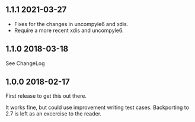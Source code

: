 1.1.1 2021-03-27
----------------

* Fixes for the changes in uncompyle6 and xdis.
* Require a more recent xdis and uncompyle6.

1.1.0 2018-03-18
----------------

See ChangeLog

1.0.0 2018-02-17
-----------------

First release to get this out there.

It works fine, but could use improvement writing
test cases. Backporting to 2.7 is left as an excercise to the reader.

